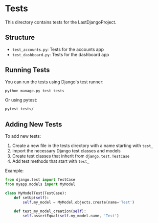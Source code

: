 # Tests

This directory contains tests for the LastDjangoProject.

## Structure

- `test_accounts.py`: Tests for the accounts app
- `test_dashboard.py`: Tests for the dashboard app

## Running Tests

You can run the tests using Django's test runner:

```bash
python manage.py test tests
```

Or using pytest:

```bash
pytest tests/
```

## Adding New Tests

To add new tests:

1. Create a new file in the tests directory with a name starting with `test_`
2. Import the necessary Django test classes and models
3. Create test classes that inherit from `django.test.TestCase`
4. Add test methods that start with `test_`

Example:

```python
from django.test import TestCase
from myapp.models import MyModel

class MyModelTest(TestCase):
    def setUp(self):
        self.my_model = MyModel.objects.create(name='Test')
    
    def test_my_model_creation(self):
        self.assertEqual(self.my_model.name, 'Test')
```